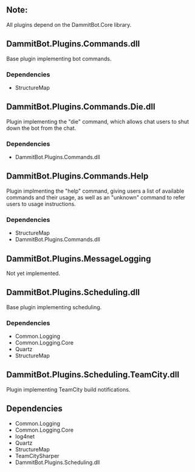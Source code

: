 ## Note:

All plugins depend on the DammitBot.Core library.  

## DammitBot.Plugins.Commands.dll

Base plugin implementing bot commands.

### Dependencies

- StructureMap

## DammitBot.Plugins.Commands.Die.dll

Plugin implementing the "die" command, which allows chat users to shut down the bot from the chat.

### Dependencies

- DammitBot.Plugins.Commands.dll

## DammitBot.Plugins.Commands.Help

Plugin implmenting the "help" command, giving users a list of available commands and their usage, as well as an "unknown" command to refer users to usage instructions.

### Dependencies

- StructureMap
- DammitBot.Plugins.Commands.dll

## DammitBot.Plugins.MessageLogging

Not yet implemented.

## DammitBot.Plugins.Scheduling.dll

Base plugin implementing scheduling.

### Dependencies

- Common.Logging
- Common.Logging.Core
- Quartz
- StructureMap

## DammitBot.Plugins.Scheduling.TeamCity.dll

Plugin implementing TeamCity build notifications.

## Dependencies

- Common.Logging
- Common.Logging.Core
- log4net
- Quartz
- StructureMap
- TeamCitySharper
- DammitBot.Plugins.Scheduling.dll
